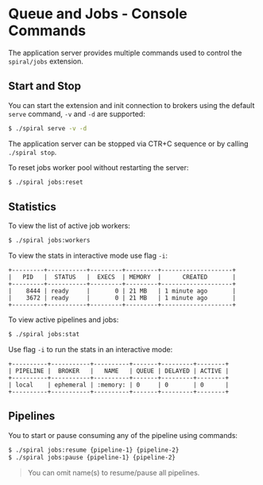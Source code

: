 # Queue and Jobs - Console Commands
The application server provides multiple commands used to control the `spiral/jobs` extension.

## Start and Stop
You can start the extension and init connection to brokers using the default `serve` command, `-v` and `-d` are supported:

```bash
$ ./spiral serve -v -d
```

The application server can be stopped via CTR+C sequence or by calling `./spiral stop`.

To reset jobs worker pool without restarting the server:

```bash
$ ./spiral jobs:reset
```

## Statistics
To view the list of active job workers:

```bash
$ ./spiral jobs:workers
```

To view the stats in interactive mode use flag `-i`:

```
+---------+-----------+---------+---------+--------------------+
|   PID   |  STATUS   |  EXECS  | MEMORY  |      CREATED       |
+---------+-----------+---------+---------+--------------------+
|    8444 | ready     |       0 | 21 MB   | 1 minute ago       |
|    3672 | ready     |       0 | 21 MB   | 1 minute ago       |
+---------+-----------+---------+---------+--------------------+
```

To view active pipelines and jobs:

```bash
$ ./spiral jobs:stat
```

Use flag `-i` to run the stats in an interactive mode:

```
+----------+-----------+----------+-------+---------+--------+
| PIPELINE |  BROKER   |   NAME   | QUEUE | DELAYED | ACTIVE |
+----------+-----------+----------+-------+---------+--------+
| local    | ephemeral | :memory: | 0     | 0       | 0      |
+----------+-----------+----------+-------+---------+--------+
```

## Pipelines
You to start or pause consuming any of the pipeline using commands:

```bash
$ ./spiral jobs:resume {pipeline-1} {pipeline-2}
$ ./spiral jobs:pause {pipeline-1} {pipeline-2}
```

> You can omit name(s) to resume/pause all pipelines. 
